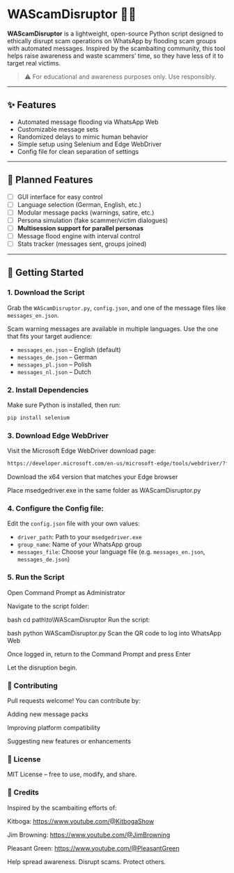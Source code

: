 # WAScamDisruptor 🚫📱

**WAScamDisruptor** is a lightweight, open-source Python script designed to ethically disrupt scam operations on WhatsApp by flooding scam groups with automated messages. Inspired by the scambaiting community, this tool helps raise awareness and waste scammers’ time, so they have less of it to target real victims.

> ⚠️ For educational and awareness purposes only. Use responsibly.

---

## ✨ Features
- Automated message flooding via WhatsApp Web
- Customizable message sets
- Randomized delays to mimic human behavior
- Simple setup using Selenium and Edge WebDriver
- Config file for clean separation of settings

---
## 🚧 Planned Features
- [ ] GUI interface for easy control
- [ ] Language selection (German, English, etc.)
- [ ] Modular message packs (warnings, satire, etc.)
- [ ] Persona simulation (fake scammer/victim dialogues)
- [ ] **Multisession support for parallel personas**
- [ ] Message flood engine with interval control
- [ ] Stats tracker (messages sent, groups joined)
---

## 🚀 Getting Started

### 1. Download the Script
Grab the `WAScamDisruptor.py`, `config.json`, and one of the message files like `messages_en.json`.

Scam warning messages are available in multiple languages. Use the one that fits your target audience:

- `messages_en.json` – English (default)
- `messages_de.json` – German
- `messages_pl.json` – Polish
- `messages_nl.json` – Dutch

### 2. Install Dependencies
Make sure Python is installed, then run:

```bash
pip install selenium
```

### 3. Download Edge WebDriver
Visit the Microsoft Edge WebDriver download page:

```bash
https://developer.microsoft.com/en-us/microsoft-edge/tools/webdriver/?form=MA13LH#downloads
```

Download the x64 version that matches your Edge browser

Place msedgedriver.exe in the same folder as WAScamDisruptor.py

### 4. Configure the Config file:
Edit the `config.json` file with your own values:
   - `driver_path`: Path to your `msedgedriver.exe`
   - `group_name`: Name of your WhatsApp group
   - `messages_file`: Choose your language file (e.g. `messages_en.json`, `messages_de.json`)

### 5. Run the Script
Open Command Prompt as Administrator

Navigate to the script folder:

bash
cd path\to\WAScamDisruptor
Run the script:

bash
python WAScamDisruptor.py
Scan the QR code to log into WhatsApp Web

Once logged in, return to the Command Prompt and press Enter

Let the disruption begin.

### 🤝 Contributing
Pull requests welcome! You can contribute by:

Adding new message packs

Improving platform compatibility

Suggesting new features or enhancements

### 📄 License
MIT License – free to use, modify, and share.

### 🙌 Credits
Inspired by the scambaiting efforts of:

Kitboga: https://www.youtube.com/@KitbogaShow

Jim Browning: https://www.youtube.com/@JimBrowning

Pleasant Green: https://www.youtube.com/@PleasantGreen

Help spread awareness. Disrupt scams. Protect others.
